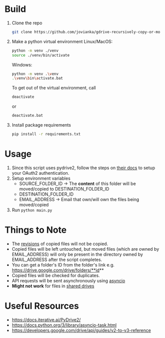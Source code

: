 # Build
1. Clone the repo
   ```sh
   git clone https://github.com/jovianka/gdrive-recursively-copy-or-move-files.git && cd gdrive-recursively-copy-or-move-files
   ```

2. Make a python virtual environment
Linux/MacOS:
   ```sh
   python -m venv ./venv
   source ./venv/bin/activate
   ```
   
   Windows:
   ```sh
   python -m venv .\venv
   .\venv\bin\activate.bat
   ```

   To get out of the virtual environment, call
   ```sh
   deactivate
   ```
   or
   ```sh
   deactivate.bat
   ```

4. Install package requirements
   ```sh
   pip install -r requirements.txt
   ```



# Usage
1. Since this script uses pydrive2, follow the steps on [their docs](https://docs.iterative.ai/PyDrive2/quickstart/) to setup your OAuth2 authentication.
2. Setup environment variables
   - SOURCE_FOLDER_ID -> The **content** of this folder will be moved/copied to DESTINATION_FOLDER_ID
   - DESTINATION_FOLDER_ID
   - EMAIL_ADDRESS -> Email that own/will own the files being moved/copied 
3. Run `python main.py`



# Things to Note
- The [revisions](https://developers.google.com/drive/api/guides/change-overview) of copied files will not be copied.
- Copied files will be left untouched, but moved files (which are owned by EMAIL_ADDRESS) will only be present in the directory owned by EMAIL_ADDRESS after the script completes.
- You can get a folder's ID from the folder's link e.g. https://drive.google.com/drive/folders/**id**
- Copied files will be checked for duplicates.
- API requests will be sent asynchronously using [asyncio](https://docs.python.org/3/library/asyncio.html)
- **Might not work** for files in [shared drives](https://support.google.com/a/users/answer/7212025?hl=en)



# Useful Resources
- https://docs.iterative.ai/PyDrive2/
- https://docs.python.org/3/library/asyncio-task.html 
- https://developers.google.com/drive/api/guides/v2-to-v3-reference